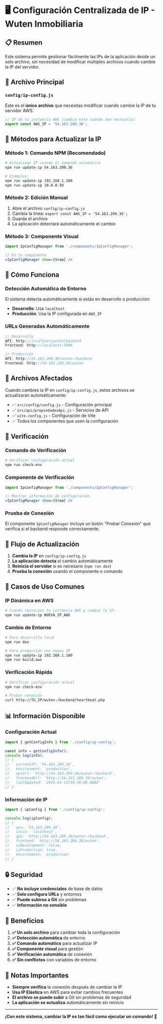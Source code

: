 # 🖥️ Configuración Centralizada de IP - Wuten Inmobiliaria

## 📋 Resumen

Este sistema permite gestionar fácilmente las IPs de la aplicación desde un solo archivo, sin necesidad de modificar múltiples archivos cuando cambie la IP del servidor.

## 🎯 Archivo Principal

### `config/ip-config.js`
Este es el **único archivo** que necesitas modificar cuando cambie la IP de tu servidor AWS.

```javascript
// IP de tu instancia AWS (cambia esta cuando sea necesario)
export const AWS_IP = '54.163.209.36';
```

## 🚀 Métodos para Actualizar la IP

### Método 1: Comando NPM (Recomendado)
```bash
# Actualizar IP usando el comando automático
npm run update-ip 54.163.209.36

# Ejemplos:
npm run update-ip 192.168.1.100
npm run update-ip 10.0.0.50
```

### Método 2: Edición Manual
1. Abre el archivo `config/ip-config.js`
2. Cambia la línea: `export const AWS_IP = '54.163.209.36';`
3. Guarda el archivo
4. La aplicación detectará automáticamente el cambio

### Método 3: Componente Visual
```jsx
import IpConfigManager from './components/IpConfigManager';

// En tu componente
<IpConfigManager show={true} />
```

## 🔧 Cómo Funciona

### Detección Automática de Entorno
El sistema detecta automáticamente si estás en desarrollo o producción:

- **Desarrollo**: Usa `localhost`
- **Producción**: Usa la IP configurada en `AWS_IP`

### URLs Generadas Automáticamente
```javascript
// Desarrollo
API: http://localhost/wuten/backend
Frontend: http://localhost:3000

// Producción
API: http://54.163.209.36/wuten-/backend
Frontend: http://54.163.209.36/wuten
```

## 📁 Archivos Afectados

Cuando cambies la IP en `config/ip-config.js`, estos archivos se actualizarán automáticamente:

- ✅ `src/config/config.js` - Configuración principal
- ✅ `src/api/propiedadesApi.js` - Servicios de API
- ✅ `vite.config.js` - Configuración de Vite
- ✅ Todos los componentes que usen la configuración

## 🧪 Verificación

### Comando de Verificación
```bash
# Verificar configuración actual
npm run check-env
```

### Componente de Verificación
```jsx
import IpConfigManager from './components/IpConfigManager';

// Mostrar información de configuración
<IpConfigManager show={true} />
```

### Prueba de Conexión
El componente `IpConfigManager` incluye un botón "Probar Conexión" que verifica si el backend responde correctamente.

## 🔄 Flujo de Actualización

1. **Cambia la IP** en `config/ip-config.js`
2. **La aplicación detecta** el cambio automáticamente
3. **Reinicia el servidor** si es necesario (`npm run dev`)
4. **Prueba la conexión** usando el componente o comando

## 🚨 Casos de Uso Comunes

### IP Dinámica en AWS
```bash
# Cuando reinicies tu instancia AWS y cambie la IP:
npm run update-ip NUEVA_IP_AWS
```

### Cambio de Entorno
```bash
# Para desarrollo local
npm run dev

# Para producción con nueva IP
npm run update-ip 192.168.1.100
npm run build:aws
```

### Verificación Rápida
```bash
# Verificar configuración actual
npm run check-env

# Probar conexión
curl http://TU_IP/wuten-/backend/heartbeat.php
```

## 📊 Información Disponible

### Configuración Actual
```javascript
import { getConfigInfo } from './config/ip-config';

const info = getConfigInfo();
console.log(info);
// {
//   currentIP: '54.163.209.36',
//   environment: 'production',
//   apiUrl: 'http://54.163.209.36/wuten-/backend',
//   frontendUrl: 'http://54.163.209.36/wuten',
//   lastUpdated: '2024-01-15T10:30:00.000Z'
// }
```

### Información de IP
```javascript
import { ipConfig } from './config/ip-config';

console.log(ipConfig);
// {
//   aws: '54.163.209.36',
//   local: 'localhost',
//   api: 'http://54.163.209.36/wuten-/backend',
//   frontend: 'http://54.163.209.36/wuten',
//   isDevelopment: false,
//   isProduction: true,
//   environment: 'production'
// }
```

## 🔒 Seguridad

- ✅ **No incluye credenciales** de base de datos
- ✅ **Solo configura URLs** y entornos
- ✅ **Puede subirse a Git** sin problemas
- ✅ **Información no sensible**

## 🎉 Beneficios

1. **✅ Un solo archivo** para cambiar toda la configuración
2. **✅ Detección automática** de entorno
3. **✅ Comando automático** para actualizar IP
4. **✅ Componente visual** para gestión
5. **✅ Verificación automática** de conexión
6. **✅ Sin conflictos** con variables de entorno

## 📝 Notas Importantes

- **Siempre verifica** la conexión después de cambiar la IP
- **Usa IP Elástica** en AWS para evitar cambios frecuentes
- **El archivo se puede subir** a Git sin problemas de seguridad
- **La aplicación se actualiza** automáticamente sin reinicio

---

**¡Con este sistema, cambiar la IP es tan fácil como ejecutar un comando! 🚀** 